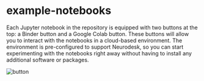 # example-notebooks

Each Jupyter notebook in the repository is equipped with two buttons at the top: a Binder button and a Google Colab button. These buttons will allow you to interact with the notebooks in a cloud-based environment. The environment is pre-configured to support Neurodesk, so you can start experimenting with the notebooks right away without having to install any additional software or packages.

![button](/launch_notebook.png)